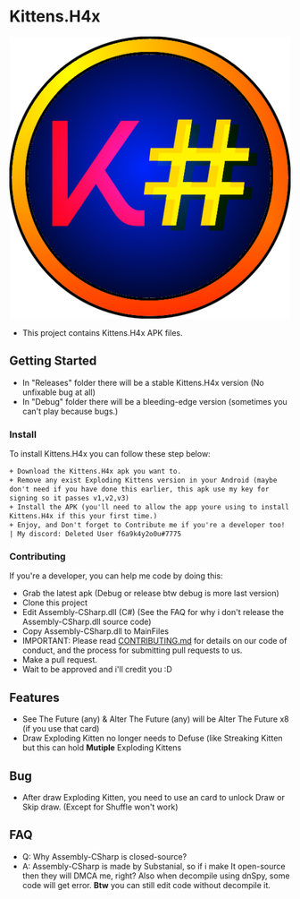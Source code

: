 # Kittens.H4x
![Icon](https://github.com/teppyboy/Kittens.H4x/blob/master/Logo.png)
+ This project contains Kittens.H4x APK files.

## Getting Started

+ In "Releases" folder there will be a stable Kittens.H4x version (No unfixable bug at all)
+ In "Debug" folder there will be a bleeding-edge version (sometimes you can't play because bugs.)

### Install

To install Kittens.H4x you can follow these step below:

```
+ Download the Kittens.H4x apk you want to.
+ Remove any exist Exploding Kittens version in your Android (maybe don't need if you have done this earlier, this apk use my key for signing so it passes v1,v2,v3)
+ Install the APK (you'll need to allow the app youre using to install Kittens.H4x if this your first time.)
+ Enjoy, and Don't forget to Contribute me if you're a developer too! | My discord: Deleted User f6a9k4y2o0u#7775 
```

### Contributing

If you're a developer, you can help me code by doing this:

+ Grab the latest apk (Debug or release btw debug is more last version)
+ Clone this project
+ Edit Assembly-CSharp.dll (C#) (See the FAQ for why i don't release the Assembly-CSharp.dll source code)
+ Copy Assembly-CSharp.dll to MainFiles
+ IMPORTANT: Please read [CONTRIBUTING.md](https://github.com/teppyboy/Kittens.H4x/blob/master/CONTRIBUTING.md) for details on our code of conduct, and the process for submitting pull requests to us.
+ Make a pull request.
+ Wait to be approved and i'll credit you :D

## Features
+ See The Future (any) & Alter The Future (any) will be Alter The Future x8 (if you use that card)
+ Draw Exploding Kitten no longer needs to Defuse (like Streaking Kitten but this can hold **Mutiple** Exploding Kittens
## Bug
+ After draw Exploding Kitten, you need to use an card to unlock Draw or Skip draw. (Except for Shuffle won't work)
## FAQ
+ Q: Why Assembly-CSharp is closed-source?
+ A: Assembly-CSharp is made by Substanial, so if i make It open-source then they will DMCA me, right?
   Also when decompile using dnSpy, some code will get error. **Btw** you can still edit code without decompile it.
